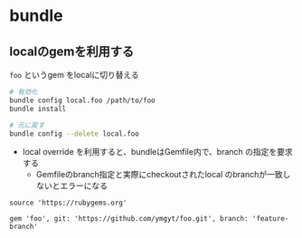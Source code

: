 # bundle

## localのgemを利用する

`foo` というgem をlocalに切り替える

```sh
# 有効化
bundle config local.foo /path/to/foo
bundle install

# 元に戻す
bundle config --delete local.foo
```

* local override を利用すると、bundleはGemfile内で、branch の指定を要求する
  * Gemfileのbranch指定と実際にcheckoutされたlocal のbranchが一致しないとエラーになる

```
source 'https://rubygems.org'

gem 'foo', git: 'https://github.com/ymgyt/foo.git', branch: 'feature-branch'
```
  
